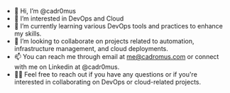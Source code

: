 - 👋 Hi, I’m @cadr0mus
- 👀 I’m interested in DevOps and Cloud
- 🌱 I’m currently learning various DevOps tools and practices to enhance my skills.
- 💞️ I’m looking to collaborate on projects related to automation, infrastructure management, and cloud deployments.
- 📫 You can reach me through email at me@cadromus.com or connect with me on Linkedin at @cadr0mus.
- 👨‍💻 Feel free to reach out if you have any questions or if you're interested in collaborating on DevOps or cloud-related projects.

<!---
cadr0mus/cadr0mus is a ✨ special ✨ repository because its `README.md` (this file) appears on your GitHub profile.
You can click the Preview link to take a look at your changes.
--->
